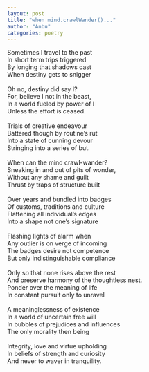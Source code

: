 ```yaml
---
layout: post
title: "when mind.crawlWander()..."
author: "Anbu"
categories: poetry
---  
```

Sometimes I travel to the past  
In short term trips triggered  
By longing that shadows cast  
When destiny gets to snigger  
\
Oh no, destiny did say I?  
For, believe I not in the beast,  
In a world fueled by power of I  
Unless the effort is ceased.  
\
Trials of creative endeavour  
Battered though by routine’s rut  
Into a state of cunning devour  
Stringing into a series of but.  
\
When can the mind crawl-wander?  
Sneaking in and out of pits of wonder,  
Without any shame and guilt  
Thrust by traps of structure built  
\
Over years and bundled into badges  
Of customs, traditions and culture  
Flattening all individual’s edges  
Into a shape not one’s signature  
\
Flashing lights of alarm when  
Any outlier is on verge of incoming  
The badges desire not competence  
But only indistinguishable compliance  
\
Only so that none rises above the rest  
And preserve harmony of the thoughtless nest.  
Ponder over the meaning of life  
In constant pursuit only to unravel  
\
A meaninglessness of existence  
In a world of uncertain free will  
In bubbles of prejudices and influences  
The only morality then being  
\
Integrity, love and virtue upholding  
In beliefs of strength and curiosity  
And never to waver in tranquility.  
